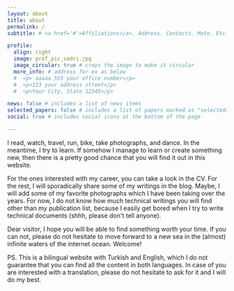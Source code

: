 ```yaml
---
layout: about
title: about
permalink: /
subtitle: # <a href='#'>Affiliations</a>. Address. Contacts. Moto. Etc.

profile:
  align: right
  image: prof_pic_sadri.jpg
  image_circular: true # crops the image to make it circular
  more_info: # address for ex as below
  #  <p> aaaaa 555 your office number</p>
  #  <p>123 your address street</p>
  #  <p>Your City, State 12345</p>

news: false # includes a list of news items
selected_papers: false # includes a list of papers marked as "selected={true}"
social: true # includes social icons at the bottom of the page

---
```

I read, watch, travel, run, bike, take photographs, and dance. In the meantime, I try to learn. If somehow I manage to learn or create something new, then there is a pretty good chance that you will find it out in this website.

For the ones interested with my career, you can take a look in the CV.  For the rest, I will sporadically share some of my writings in the blog. Maybe, I will add some of my favorite photographs which I have been taking over the years. For now, I do not know how much technical writings you will find other than my publication list, because I easily get bored when I try to write technical documents (shhh, please don't tell anyone).

Dear visitor, I hope you will be able to find something worth your time. If you can not, please do not hesitate to move forward to a new sea in the (almost) infinite waters of the internet ocean. Welcome!

PS. This is a bilingual website with Turkish and English, which I do not guarantee that you can find all the content in both languages. In case of you are interested with a translation, please do not hesitate to ask for it and I will do my best.



